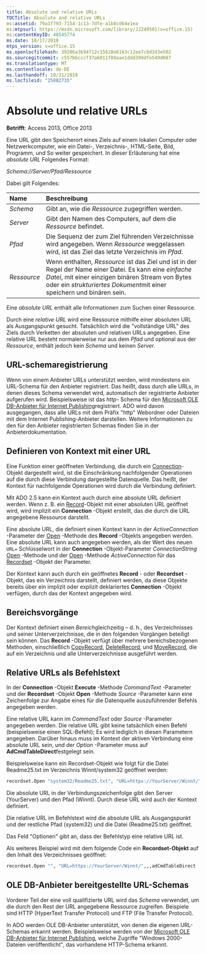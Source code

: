```yaml
---
title: Absolute und relative URLs
TOCTitle: Absolute and relative URLs
ms:assetid: 79a1f793-7154-1c13-7dfe-a1b8cd64e1ea
ms:mtpsurl: https://msdn.microsoft.com/library/JJ249501(v=office.15)
ms:contentKeyID: 48545774
ms.date: 10/17/2018
mtps_version: v=office.15
ms.openlocfilehash: 39286a3b94712c15628e6163c12ee7c8d2d3e502
ms.sourcegitcommit: c557bbcccf37a6011f89aae1ddd399dfe549d087
ms.translationtype: MT
ms.contentlocale: de-DE
ms.lasthandoff: 10/31/2018
ms.locfileid: "25882735"
---
```

# <a name="absolute-and-relative-urls"></a>Absolute und relative URLs

**Betrifft**: Access 2013, Office 2013    

Eine URL gibt den Speicherort eines Ziels auf einem lokalen Computer oder Netzwerkcomputer, wie ein Datei-, Verzeichnis-, HTML-Seite, Bild, Programm, und So weiter gespeichert. In dieser Erläuterung hat eine *absolute URL* Folgendes Format:

*Schema://Server/Pfad/Ressource*

Dabei gilt Folgendes:

|Name |Beschreibung|
|:----|:----------|
|*Schema*|Gibt an, wie die *Ressource* zugegriffen werden.|
|*Server*|Gibt den Namen des Computers, auf dem die *Ressource* befindet.|
|*Pfad*|Die Sequenz der zum Ziel führenden Verzeichnisse wird angegeben. Wenn *Ressource* weggelassen wird, ist das Ziel das letzte Verzeichnis im *Pfad*.|
|*Ressource*|Wenn enthalten, *Ressource* ist das Ziel und ist in der Regel der Name einer Datei. Es kann eine *einfache Datei*, mit einer einzigen binären Stream von Bytes oder ein *strukturiertes Dokument*mit einer speichern und binären sein.|

Eine *absolute URL* enthält alle Informationen zum Suchen einer Ressource.

Durch eine *relative URL* wird eine Ressource mithilfe einer absoluten URL als Ausgangspunkt gesucht. Tatsächlich wird die "vollständige URL" des Ziels durch Verketten der absoluten und relativen URLs angegeben. Eine relative URL besteht normalerweise nur aus dem *Pfad* und optional aus der *Ressource*, enthält jedoch kein *Schema* und keinen *Server*.

## <a name="url-scheme-registration"></a>URL-schemaregistrierung

Wenn von einem Anbieter URLs unterstützt werden, wird mindestens ein URL-Schema für den Anbieter registriert. Das heißt, dass durch alle URLs, in denen dieses Schema verwendet wird, automatisch der registrierte Anbieter aufgerufen wird. Beispielsweise ist das *http-* Schema für den [Microsoft OLE DB-Anbieter für Internet Publishing](microsoft-ole-db-provider-for-internet-publishing.md)registriert. ADO wird davon ausgegangen, dass alle URLs mit dem Präfix "http" Webordner oder Dateien mit dem Internet Publishing-Anbieter darstellen. Weitere Informationen zu den für den Anbieter registrierten Schemas finden Sie in der Anbieterdokumentation.

## <a name="defining-context-with-a-url"></a>Definieren von Kontext mit einer URL

Eine Funktion einer geöffneten Verbindung, die durch ein [Connection](connection-object-ado.md)-Objekt dargestellt wird, ist die Einschränkung nachfolgender Operationen auf die durch diese Verbindung dargestellte Datenquelle. Das heißt, der Kontext für nachfolgende Operationen wird durch die Verbindung definiert.

Mit ADO 2.5 kann ein Kontext auch durch eine absolute URL definiert werden. Wenn z. B. ein [Record](record-object-ado.md)-Objekt mit einer absoluten URL geöffnet wird, wird implizit ein **Connection** -Objekt erstellt, das die durch die URL angegebene Ressource darstellt.

Eine absolute URL, die definiert einen Kontext kann in der *ActiveConnection* -Parameter der [Open](open-method-ado-record.md) -Methode des **Record** -Objekts angegeben werden. Eine absolute URL kann auch angegeben werden, als der Wert des neuen `URL=` Schlüsselwort in der **Connection** -Objekt-Parameter *ConnectionString* [Open](open-method-ado-connection.md) -Methode und der [Open](open-method-ado-recordset.md) -Methode *ActiveConnection* für das [Recordset](recordset-object-ado.md) -Objekt der Parameter.

Der Kontext kann auch durch ein geöffnetes **Record** - oder **Recordset** -Objekt, das ein Verzeichnis darstellt, definiert werden, da diese Objekte bereits über ein implizit oder explizit deklariertes **Connection** -Objekt verfügen, durch das der Kontext angegeben wird.

## <a name="scoped-operations"></a>Bereichsvorgänge

Der Kontext definiert einen *Bereich*gleichzeitig – d. h., des Verzeichnisses und seiner Unterverzeichnisse, die in den folgenden Vorgängen beteiligt sein können. Das **Record** -Objekt verfügt über mehrere bereichsbezogenen Methoden, einschließlich [CopyRecord](copyrecord-method-ado.md), [DeleteRecord](deleterecord-method-ado.md), und [MoveRecord](moverecord-method-ado.md), die auf ein Verzeichnis und alle Unterverzeichnisse ausgeführt werden.

## <a name="relative-urls-as-command-text"></a>Relative URLs als Befehlstext

In der **Connection** -Objekt **Execute** -Methode *CommandText* -Parameter und der **Recordset** -Objekt **Open** -Methode *Source* -Parameter kann eine Zeichenfolge zur Angabe eines für die Datenquelle auszuführender Befehls angegeben werden.

Eine relative URL kann im *CommandText* oder *Source* -Parameter angegeben werden. Die relative URL gibt keine tatsächlich einen Befehl (beispielsweise einen SQL-Befehl); Es wird lediglich in diesen Parametern angegeben. Darüber hinaus muss im Kontext der aktiven Verbindung eine absolute URL sein, und der *Option* -Parameter muss auf **AdCmdTableDirect**festgelegt sein.

Beispielsweise kann ein Recordset-Objekt wie folgt für die Datei Readme25.txt im Verzeichnis Winnt/system32 geöffnet werden:

```vb
recordset.Open "system32/Readme25.txt", "URL=https://YourServer/Winnt/",,,adCmdTableDirect 
```

Die absolute URL in der Verbindungszeichenfolge gibt den Server (YourServer) und den Pfad (Winnt). Durch diese URL wird auch der Kontext definiert.

Die relative URL im Befehlstext wird die absolute URL als Ausgangspunkt und der restliche Pfad (system32) und die Datei (Readme25.txt) geöffnet.

Das Feld "Optionen" gibt an, dass der Befehlstyp eine relative URL ist.

Als weiteres Beispiel wird mit dem folgende Code ein **Recordset-Objekt** auf den Inhalt des Verzeichnisses geöffnet:

```vb
recordset.Open "", "URL=https://YourServer/Winnt/",,,adCmdTableDirect 
```

## <a name="ole-db-provider-supplied-url-schemes"></a>OLE DB-Anbieter bereitgestellte URL-Schemas

Vorderer Teil der eine voll qualifizierte URL wird das *Schema* verwendet, um die durch den Rest der URL angegebene Ressource zugreifen. Beispiele sind HTTP (HyperText Transfer Protocol) und FTP (File Transfer Protocol).

In ADO werden OLE DB-Anbieter unterstützt, von denen die eigenen URL-Schemas erkannt werden. Beispielsweise werden von der [Microsoft OLE DB-Anbieter für Internet Publishing](microsoft-ole-db-provider-for-internet-publishing.md), welche Zugriffe "Windows 2000-Dateien veröffentlicht", das vorhandene HTTP-Schema erkannt.

